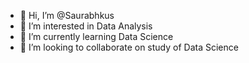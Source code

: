 - 👋 Hi, I’m @Saurabhkus
- 👀 I’m interested in Data Analysis
- 🌱 I’m currently learning Data Science
- 💞️ I’m looking to collaborate on study of Data Science 


<!---
Saurabhkus/Saurabhkus is a ✨ special ✨ repository because its `README.md` (this file) appears on your GitHub profile.
You can click the Preview link to take a look at your changes.
--->
